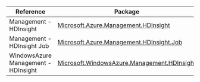 | Reference | Package | Source |
|---|---|---|
|Management - HDInsight|[Microsoft.Azure.Management.HDInsight](https://www.nuget.org/packages/Microsoft.Azure.Management.HDInsight)|[GitHub](https://github.com/Azure/azure-sdk-for-net/blob/main/)|
|Management - HDInsight Job|[Microsoft.Azure.Management.HDInsight.Job](https://www.nuget.org/packages/Microsoft.Azure.Management.HDInsight.Job)|[GitHub](https://github.com/Azure/azure-sdk-for-net/blob/main/)|
|WindowsAzure Management - HDInsight|[Microsoft.WindowsAzure.Management.HDInsight](https://www.nuget.org/packages/Microsoft.WindowsAzure.Management.HDInsight)|[GitHub](https://github.com/Azure/azure-sdk-for-net/blob/main/)|
